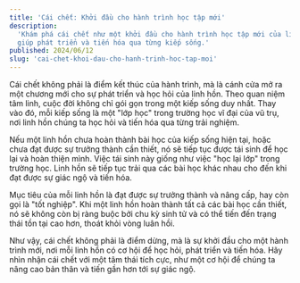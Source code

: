 ```yaml
---
title: 'Cái chết: Khởi đầu cho hành trình học tập mới'
description:
  'Khám phá cái chết như một khởi đầu cho hành trình học tập mới của linh hồn,
  giúp phát triển và tiến hóa qua từng kiếp sống.'
published: 2024/06/12
slug: 'cai-chet-khoi-dau-cho-hanh-trinh-hoc-tap-moi'
---
```


Cái chết không phải là điểm kết thúc của hành trình, mà là cánh cửa mở ra một
chương mới cho sự phát triển và học hỏi của linh hồn. Theo quan niệm tâm linh,
cuộc đời không chỉ gói gọn trong một kiếp sống duy nhất. Thay vào đó, mỗi kiếp
sống là một "lớp học" trong trường học vĩ đại của vũ trụ, nơi linh hồn chúng ta
học hỏi và tiến hóa qua từng trải nghiệm.

Nếu một linh hồn chưa hoàn thành bài học của kiếp sống hiện tại, hoặc chưa đạt
được sự trưởng thành cần thiết, nó sẽ tiếp tục được tái sinh để học lại và hoàn
thiện mình. Việc tái sinh này giống như việc "học lại lớp" trong trường học.
Linh hồn sẽ tiếp tục trải qua các bài học khác nhau cho đến khi đạt được sự giác
ngộ và tiến hóa.

Mục tiêu của mỗi linh hồn là đạt được sự trưởng thành và nâng cấp, hay còn gọi
là "tốt nghiệp". Khi một linh hồn hoàn thành tất cả các bài học cần thiết, nó sẽ
không còn bị ràng buộc bởi chu kỳ sinh tử và có thể tiến đến trạng thái tồn tại
cao hơn, thoát khỏi vòng luân hồi.

Như vậy, cái chết không phải là điểm dừng, mà là sự khởi đầu cho một hành trình
mới, nơi mỗi linh hồn có cơ hội để học hỏi, phát triển và tiến hóa. Hãy nhìn
nhận cái chết với một tâm thái tích cực, như một cơ hội để chúng ta nâng cao bản
thân và tiến gần hơn tới sự giác ngộ.
